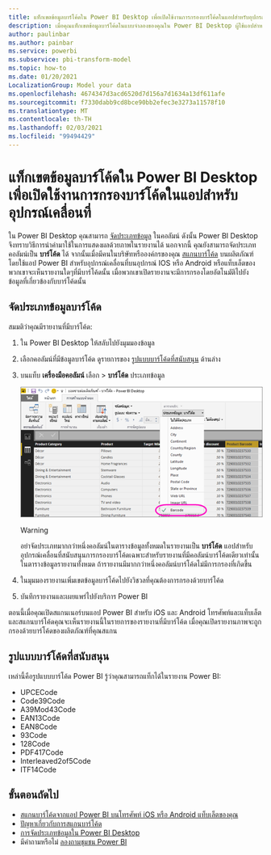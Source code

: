 ```yaml
---
title: แท็กเขตข้อมูลบาร์โค้ดใน Power BI Desktop เพื่อเปิดใช้งานการกรองบาร์โค้ดในแอปสำหรับอุปกรณ์เคลื่อนที่
description: เมื่อคุณแท็กเขตข้อมูลบาร์โค้ดในแบบจำลองของคุณใน Power BI Desktop ผู้ใช้แอปสำหรับอุปกรณ์เคลื่อนที่สามารถสแกนบาร์โค้ดเพื่อรับข้อมูลที่กรองบนโทรศัพท์ iOS และ Android และแท็บเล็ตของพวกเขา
author: paulinbar
ms.author: painbar
ms.service: powerbi
ms.subservice: pbi-transform-model
ms.topic: how-to
ms.date: 01/20/2021
LocalizationGroup: Model your data
ms.openlocfilehash: 4674347d3acd6520d7d156a7d1634a13df611afe
ms.sourcegitcommit: f7330dabb9cd8bce90bb2efec3e3273a11578f10
ms.translationtype: MT
ms.contentlocale: th-TH
ms.lasthandoff: 02/03/2021
ms.locfileid: "99494429"
---
```

# <a name="tag-barcode-fields-in-power-bi-desktop-to-enable-barcode-scan-filtering-in-the-mobile-apps"></a>แท็กเขตข้อมูลบาร์โค้ดใน Power BI Desktop เพื่อเปิดใช้งานการกรองบาร์โค้ดในแอปสำหรับอุปกรณ์เคลื่อนที่

ใน Power BI Desktop คุณสามารถ [จัดประเภทข้อมูล](desktop-data-categorization.md) ในคอลัมน์ ดังนั้น Power BI Desktop จึงทราบวิธีการนำค่ามาใช้ในการแสดงผลด้วยภาพในรายงานได้ นอกจากนี้ คุณยังสามารถจัดประเภทคอลัมน์เป็น **บาร์โค้ด** ได้ จากนั้นเมื่อมีคนในบริษัทหรือองค์กรของคุณ [สแกนบาร์โค้ด](../consumer/mobile/mobile-apps-scan-barcode-iphone.md) บนผลิตภัณฑ์โดยใช้แอป Power BI สำหรับอุปกรณ์เคลื่อนที่บนอุปกรณ์ IOS หรือ Android หรือแท็บเล็ตของพวกเขาจะเห็นรายงานใดๆที่มีบาร์โค้ดนั้น เมื่อพวกเขาเปิดรายงานจะมีการกรองโดยอัตโนมัติไปยังข้อมูลที่เกี่ยวข้องกับบาร์โค้ดนั้น

## <a name="categorize-barcode-data"></a>จัดประเภทข้อมูลบาร์โค้ด

สมมติว่าคุณมีรายงานที่มีบาร์โค้ด: 

1. ใน Power BI Desktop ให้สลับไปยังมุมมองข้อมูล
2. เลือกคอลัมน์ที่มีข้อมูลบาร์โค้ด ดูรายการของ [รูปแบบบาร์โค้ดที่สนับสนุน](#supported-barcode-formats) ด้านล่าง
3. บนแท็บ **เครื่องมือคอลัมน์** เลือก  >  **บาร์โค้ด** ประเภทข้อมูล
   
    ![รายการประเภทข้อมูล](media/desktop-mobile-barcodes/power-bi-desktop-barcode.png)

    >[!WARNING]
    >อย่าจัดประเภทมากกว่าหนึ่งคอลัมน์ในตารางข้อมูลทั้งหมดในรายงานเป็น **บาร์โค้ด** แอปสำหรับอุปกรณ์เคลื่อนที่สนับสนุนการกรองบาร์โค้ดเฉพาะสำหรับรายงานที่มีคอลัมน์บาร์โค้ดเดียวเท่านั้นในตารางข้อมูลรายงานทั้งหมด ถ้ารายงานมีมากกว่าหนึ่งคอลัมน์บาร์โค้ดไม่มีการกรองที่เกิดขึ้น

4. ในมุมมองรายงานเพิ่มเขตข้อมูลบาร์โค้ดไปยังวิชวลที่คุณต้องการกรองด้วยบาร์โค้ด
5. บันทึกรายงานและเผยแพร่ไปยังบริการ Power BI

ตอนนี้เมื่อคุณเปิดสแกนเนอร์บนแอป Power BI สำหรับ iOS และ Android โทรศัพท์และแท็บเล็ตและสแกนบาร์โค้ดคุณจะเห็นรายงานนี้ในรายการของรายงานที่มีบาร์โค้ด เมื่อคุณเปิดรายงานภาพจะถูกกรองด้วยบาร์โค้ดของผลิตภัณฑ์ที่คุณสแกน

## <a name="supported-barcode-formats"></a>รูปแบบบาร์โค้ดที่สนับสนุน
เหล่านี้คือรูปแบบบาร์โค้ด Power BI รู้ว่าคุณสามารถแท็กได้ในรายงาน Power BI: 

* UPCECode 
* Code39Code  
* A39Mod43Code 
* EAN13Code 
* EAN8Code  
* 93Code  
* 128Code 
* PDF417Code 
* Interleaved2of5Code 
* ITF14Code 

## <a name="next-steps"></a>ขั้นตอนถัดไป
* [สแกนบาร์โค้ดจากแอป Power BI บนโทรศัพท์ iOS หรือ Android แท็บเล็ตของคุณ](../consumer/mobile/mobile-apps-scan-barcode-iphone.md)
* [ปัญหาเกี่ยวกับการสแกนบาร์โค้ด](../consumer/mobile/mobile-apps-scan-barcode-iphone.md#issues-with-scanning-a-barcode)
* [การจัดประเภทข้อมูลใน Power BI Desktop](desktop-data-categorization.md)  
* มีคำถามหรือไม่ [ลองถามชุมชน Power BI](https://community.powerbi.com/)
